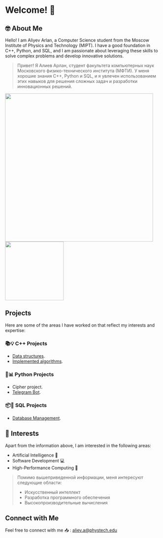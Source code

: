 # Welcome! :wave:

## :nerd_face: About Me
Hello! I am Aliyev Arlan, a Computer Science student from the Moscow Institute of Physics and Technology (MIPT). I have a good foundation in C++, Python, and SQL, and I am passionate about leveraging these skills to solve complex problems and develop innovative solutions.

> Привет! Я Алиев Арлан, студент факультета компьютерных наук Московского физико-технического института (МФТИ). У меня хорошие знания C++, Python и SQL, и я увлечен использованием этих навыков для решения сложных задач и разработки инновационных решений.

<img src="https://github-readme-stats.vercel.app/api?username=happyarl&count_private=true&show_icons=true&theme=radical&cache_seconds=1800" width="480" /><span>    </span><img src="https://github-readme-stats.vercel.app/api/top-langs/?username=happyarl&layout=compact&hide=html,css,scss&langs_count=5" height="190">

## Projects
Here are some of the areas I have worked on that reflect my interests and expertise:

### :books::bulb: C++ Projects
- [Data structures](https://pastebin.com/u/happyarl).
- [Implemented algorithms](https://github.com/HappyARL/DijkstraVisitor_on_AbstractGraph).

### :snake::bar_chart: Python Projects
- Cipher project.
- [Telegram Bot](https://github.com/HappyARL/KinoBot/tree/main).

### :package::floppy_disk: SQL Projects
- [Database Management](https://github.com/HappyARL/DB_2023_project).

## :star_struck: Interests
Apart from the information above, I am interested in the following areas:
- Artificial Intelligence :brain:
- Software Development :computer:
- High-Performance Computing :mechanical_arm: 

> Помимо вышеприведенной информации, меня интересуют следующие области:
> - Искусственный интеллект
> - Разработка программного обеспечения
> - Высокопроизводительные вычисления

## Connect with Me
Feel free to connect with me :inbox_tray: : aliev.a@phystech.edu
